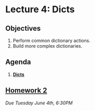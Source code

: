 <!---
{"next":"Lectures_class2/Lecture5.md","title":"Dicts - 5/30"}
-->

# Lecture 4: Dicts

## Objectives

1. Perform common dictionary actions.
2. Build more complex dictionaries.

## Agenda

1. **[Dicts](../Topics/nb/dicts.md)**


## [Homework 2](../Homework/hwk2.md)
*Due Tuesday June 4th, 6:30PM*

